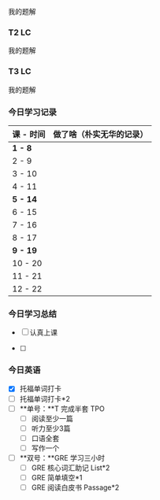 我的题解

### T2 LC

我的题解

### T3 LC

我的题解

### 今日学习记录

| 课 - 时间  | 做了啥（朴实无华的记录） |
| ---------- | ------------------------ |
| **1 - 8**  |                          |
| 2 - 9      |                          |
| 3 - 10     |                          |
| 4 - 11     |                          |
| **5 - 14** |                          |
| 6 - 15     |                          |
| 7 - 16     |                          |
| 8 - 17     |                          |
| **9 - 19** |                          |
| 10 - 20    |                          |
| 11 - 21    |                          |
| 12 - 22    |                          |

### 今日学习总结

- [ ] 认真上课

- [ ] 

### 今日英语

- [x] 托福单词打卡
- [ ] 托福单词打卡*2
- [ ] **单号：**T 完成半套 TPO
  - [ ] 阅读至少一篇
  - [ ] 听力至少3篇
  - [ ] 口语全套
  - [ ] 写作一个
- [ ] **双号：**GRE 学习三小时
  - [ ] GRE 核心词汇助记 List*2
  - [ ] GRE 简单填空*1
  - [ ] GRE 阅读白皮书 Passage*2
